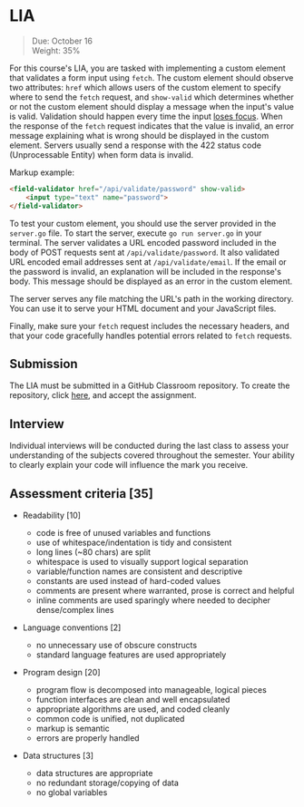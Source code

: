 # LIA

> Due: October 16 \
> Weight: 35%

For this course's LIA, you are tasked with implementing a custom element
that validates a form input using `fetch`. The custom element should
observe two attributes: `href` which allows users of the custom element
to specify where to send the `fetch` request, and `show-valid` which
determines whether or not the custom element should display a message
when the input's value is valid. Validation should happen every time the
input [loses focus][focusout]. When the response of the `fetch` request
indicates that the value is invalid, an error message explaining what is
wrong should be displayed in the custom element. Servers usually send a
response with the 422 status code (Unprocessable Entity) when form data
is invalid.

[focusout]:
https://developer.mozilla.org/en-US/docs/Web/API/Element/focusout_event

Markup example:

```html
<field-validator href="/api/validate/password" show-valid>
    <input type="text" name="password">
</field-validator>
```

To test your custom element, you should use the server provided in the
`server.go` file. To start the server, execute `go run server.go` in
your terminal. The server validates a URL encoded password included in
the body of POST requests sent at `/api/validate/password`. It also
validated URL encoded email addresses sent at `/api/validate/email`.
If the email or the password is invalid, an explanation will be included
in the response's body. This message should be displayed as an error in
the custom element.

The server serves any file matching the URL's path in the working
directory. You can use it to serve your HTML document and your
JavaScript files.

Finally, make sure your `fetch` request includes the necessary headers,
and that your code gracefully handles potential errors related to
`fetch` requests.

## Submission

The LIA must be submitted in a GitHub Classroom repository. To create
the repository, click [here][], and accept the assignment.

[here]: https://classroom.github.com/a/C7-CaCfp

## Interview

Individual interviews will be conducted during the last class to assess
your understanding of the subjects covered throughout the semester. Your
ability to clearly explain your code will influence the mark you
receive.

## Assessment criteria [35]

-   Readability [10]

    -   code is free of unused variables and functions
    -   use of whitespace/indentation is tidy and consistent
    -   long lines (~80 chars) are split
    -   whitespace is used to visually support logical separation
    -   variable/function names are consistent and descriptive
    -   constants are used instead of hard-coded values
    -   comments are present where warranted, prose is correct and
        helpful
    -   inline comments are used sparingly where needed to decipher
        dense/complex lines

-   Language conventions [2]

    -   no unnecessary use of obscure constructs
    -   standard language features are used appropriately

-   Program design [20]

    -   program flow is decomposed into manageable, logical pieces
    -   function interfaces are clean and well encapsulated
    -   appropriate algorithms are used, and coded cleanly
    -   common code is unified, not duplicated
    -   markup is semantic
    -   errors are properly handled

-   Data structures [3]

    -   data structures are appropriate
    -   no redundant storage/copying of data
    -   no global variables
